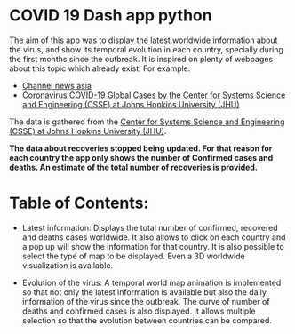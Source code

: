 
# COVID 19 Dash app python

The aim of this app was to display the latest worldwide information about the virus, and show its temporal evolution in each country, specially during the first months since the outbreak.
It is inspired on plenty of webpages about this topic which already exist. For example:

-  [Channel news asia](https://infographics.channelnewsasia.com/wuhan/gmap.html)
-  [Coronavirus COVID-19 Global Cases by the Center for Systems Science and Engineering (CSSE) at Johns Hopkins University (JHU)](https://www.arcgis.com/apps/opsdashboard/index.html#/bda7594740fd40299423467b48e9ecf6)

The data is gathered from the [Center for Systems Science and Engineering (CSSE) at Johns Hopkins University (JHU)](https://systems.jhu.edu/research/public-health/ncov/). 

**The data about recoveries stopped being updated. For that reason for each country the app only shows the number of Confirmed cases and deaths. An estimate of the total number of recoveries is provided.**

# Table of Contents:

- Latest information: Displays the total number of confirmed, recovered and deaths cases worldwide. It also allows to click on each country and a pop up will show the information for that country. It is also possible to select the type of map to be displayed. Even a 3D worldwide visualization is available.

- Evolution of the virus: A temporal world map animation is implemented so that not only the latest information is available but also the daily information of the virus since the outbreak. The curve of number of deaths and confirmed cases is also displayed. It allows multiple selection so that the evolution between countries can be compared.

